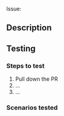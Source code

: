 <!--- Put corresponding issue link below. -->
Issue: 

## Description
<!-- Describe the changes introduced in the PR below, including any relevant motivation, context, and technical/design decisions. -->

## Testing
<!-- Describe the testing process in a set of steps, including any relevant env vars, user configuration, etc. If testing is not applicable, remove the steps and add a statement explaining why testing isn't applicable. -->
### Steps to test
1. Pull down the PR
2. ...
3. ...

### Scenarios tested
<!-- Describe the scenarios you've already manually verified, if applicable. -->
